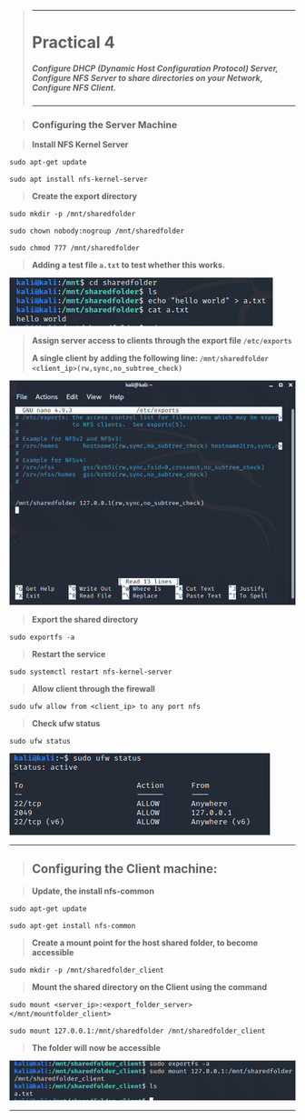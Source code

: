>---
> # **Practical 4**
> ##### Configure DHCP (Dynamic Host Configuration Protocol) Server, Configure NFS Server to share directories on your Network, Configure NFS Client.
>---

> ### **Configuring the Server Machine**

> **Install NFS Kernel Server**
```
sudo apt-get update
```

```
sudo apt install nfs-kernel-server
```

> **Create the export directory**

```
sudo mkdir -p /mnt/sharedfolder
```

```
sudo chown nobody:nogroup /mnt/sharedfolder
```

```
sudo chmod 777 /mnt/sharedfolder
```

> **Adding a test file `a.txt` to test whether this works.**

![atxt](https://raw.githubusercontent.com/keane3pereira/LSA_Pracs/master/res/nfs/atxt.PNG)

> **Assign server access to clients through the export file `/etc/exports`**
> 
> **A single client by adding the following line:
`/mnt/sharedfolder <client_ip>(rw,sync,no_subtree_check)`**

![etcexports](https://raw.githubusercontent.com/keane3pereira/LSA_Pracs/master/res/nfs/etcexports.PNG)

> **Export the shared directory**

```
sudo exportfs -a
```

> **Restart the service**

```
sudo systemctl restart nfs-kernel-server
```

> **Allow client through the firewall**

```
sudo ufw allow from <client_ip> to any port nfs
```

> **Check ufw status**
```
sudo ufw status
```

![ufwstatus](https://raw.githubusercontent.com/keane3pereira/LSA_Pracs/master/res/nfs/ufwstatus.PNG)

___

> ## **Configuring the Client machine:**

> **Update, the install nfs-common**

```
sudo apt-get update
```

```
sudo apt-get install nfs-common
```

> **Create a mount point for the host shared folder, to become accessible**

```
sudo mkdir -p /mnt/sharedfolder_client
```

> **Mount the shared directory on the Client using the command**
```
sudo mount <server_ip>:<export_folder_server> </mnt/mountfolder_client>
```

```
sudo mount 127.0.0.1:/mnt/sharedfolder /mnt/sharedfolder_client
```

> **The folder will now be accessible**

![clientatxt](https://raw.githubusercontent.com/keane3pereira/LSA_Pracs/master/res/nfs/clientatxt.PNG)

___
